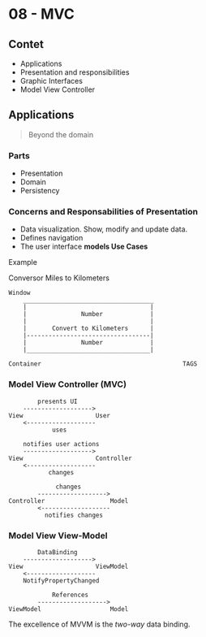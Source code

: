 # 08 - MVC

## Contet

- Applications
- Presentation and responsibilities
- Graphic Interfaces
- Model View Controller

## Applications

> Beyond the domain

### Parts

- Presentation
- Domain
- Persistency

### Concerns and Responsabilities of Presentation

- Data visualization. Show, modify and update data.
- Defines navigation
- The user interface **models Use Cases**

Example

Conversor Miles to Kilometers

```
Window
    ____________________________________
    |                                  |
    |               Number             |
    |                                  |
    |       Convert to Kilometers      |
    |----------------------------------|
    |               Number             |
    |__________________________________|

Container                                       TAGS
```

### Model View Controller (MVC)

```
        presents UI
    ------------------->
View                    User
    <-------------------
            uses
```

```
    notifies user actions
    ------------------->
View                    Controller
    <-------------------
           changes
```

```
             changes
        ------------------->
Controller                  Model
        <-------------------
          notifies changes
```

### Model View View-Model

```
        DataBinding
    ------------------->
View                    ViewModel
    <-------------------
    NotifyPropertyChanged
```

```
            References
        ------------------->
ViewModel                   Model
```

The excellence of MVVM is the _two-way_ data binding.
